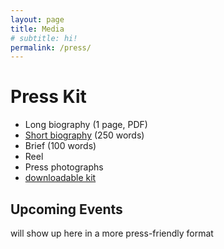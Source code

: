 ```yaml
---
layout: page
title: Media
# subtitle: hi!
permalink: /press/
---
```


Press Kit
=========

- Long biography (1 page, PDF)
- [Short biography](/short_bio.txt) (250 words)
- Brief (100 words)
- Reel
- Press photographs
- [downloadable kit](https://static.hackartscience.com/juliannma/juliann_ma_press_kit.zip)

Upcoming Events
---------------

will show up here in a more press-friendly format
